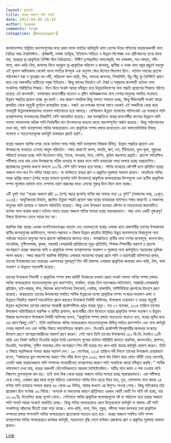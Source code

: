 ```yaml
---
layout: post
title: বরেন্দ্র অঞ্চলে পানি সংকট
date: 2017-04-06 16:42
author: Suman
comments: true
categories: [Newspaper]
---
```

বাংলাদেশসহ সন্নিহিত জনপদগুলোর মধ্যে প্রথম মানব বসতির আদিভূমি খ্যাত দেশের উত্তর পশ্চিমের বরেন্দ্রঅঞ্চলটি নানা বৈচিত্র্য আর ঐশ্বর্যমন্ডিত। নৃবিজ্ঞানী, সমাজ তাত্ত্বিক, ইতিহাস-সাহিত্য ও উন্নয়ন বিশেষজ্ঞ এবং প্রবীণজনের তথ্যে জানা যায়, বরেন্দ্রর ভূ-প্রাকৃতিক বৈশিষ্ট্য ছিল বৈচিত্র্যময়। বিস্তীর্ণ তৃণাচ্ছাদিত সমতলভূমি, ঘন বনজঙ্গল, গড়-পাহাড়, নদী-নালা, খাল-খাড়ি-বিল, জলাশয় মিলে অনুকূল ভূ-প্রাকৃতিক পরিবেশ ও জলবায়ু, প্রাণীজ ও বনজ খাদ্য বস্তুর প্রাচুর্যে ভরপুর এই ভূভাগ আদিমকাল থেকেই মানব বসতির উপযুক্ত এক অনুপম ক্ষেত্র হিসেবে বিদ্যমান ছিল। বর্তমান সময়ের প্রত্যক্ষ পর্যবেক্ষণে মরা ও মৃতপ্রায় নদ-নদী, পরিত্যক্ত খাল-খাড়ি, বিল, অসংখ্য জলাশয়, শিলালিপি, উচু-নীচু ভূ-বৈশিষ্ট্যই প্রমাণ করে দেয় অঞ্চলটির অতীতের সবুজ ইতিহাস। কিন্তু কালের বিবর্তনে ওই ঐশ্বর্য ও সমৃদ্ধময় জনপদটি বর্তমান নানা সংকটময় পরিস্থিতির শিকার। দিনে দিনে সংকট আরো ঘনীভুত হয়ে উন্নয়নবিদগণের নানা পদ্ধতি প্রয়োগের শিকারে পরিণত হয়েছে এই জনপদটি। বসবাসরত জনগোষ্ঠীর সচেতন ও প্রবীণ অভিজ্ঞজনসহ নানা পেশার মানুষের সমন্বিত মতামতে উন্নয়ন পদ্ধতির প্রয়োগ হচ্ছে খুব কমই। যার কারণে সাময়িক কিছু সমস্যা সমাধান হচ্ছে, কিন্তু দীর্ঘমেয়াদী সংকট আরো প্রসারিত থেকে বহুমুখী দুর্যোগে রূপান্তরিত হচ্ছে। নব্বই এর দশকের অনেক আগে থেকেই এই অঞ্চটিকে কেন্দ্র করে নানামূখী উন্নয়নবাস্তবায়নসহ গবেষণা পর্যালোচনা হয়ে আসছে। বেশিরভাগ উন্নয়ন গবেষণায় পানিসংকট এর সমাধানে পানি ব্যবস্থাপনাসহ ফসলচাষের বিষয়টিই বেশি আলোচিত হয়েছে। যার ফলশ্রুতিতে বরেন্দ্র জনগোষ্টীর ভাগ্যের উন্নয়নে পানি সমস্যা সমাধানসহ অধিক পানি নির্ভরশীল ধান উৎপাদনের মাধ্যমে খাদ্যে স্বয়ংসম্পূর্ণতা অর্জন করেছে। কিন্তু পর্যালোচনায় দেখা যায়, পানি ব্যবস্থাপনায় পানির অপচয়রোধে এবং প্রাকৃতিক সম্পদ রক্ষায় জনচেতনা এবং বাস্তবতাভিত্তিক বিষয়ে গবেষণা ও সচেতনতামূলক কর্মসূচি বাস্তবায়ন প্রায়ই হয়নি।

বরেন্দ্র অঞ্চলে আশির দশক থেকে বর্তমান সময় পর্যন্ত পানি ব্যবস্থাপনা বিষয়ক বিভিন্ন  উন্নয়ন পদ্ধতির প্রয়োগ এবং উপকরণের ব্যবহারে এসেছে আমুল পরিবর্তন। সঙ্গত কারণেই কলস, বালতি, জগ, মগ, টিউবয়েল, কুপ-কুয়া, পুকুরের পরিবর্তে ব্যবহার হচ্ছে পানি উত্তোলনে মটর, ট্যাংক, সাওয়ার, ট্যাব, বেশিন, কৃত্রিম ঝরণাসহ প্রভৃতি। প্রত্যক্ষ পর্যবেক্ষিত সমীক্ষায় দেখা যায় এসব উপকরণের সঠিক ব্যবহার না করার ফলে পানি ব্যবহারের সময় অপচয় হচ্ছে অপ্রত্যাশিত। প্রয়োজনের তুলনায় কখনো কখনো ১০০% বেশি পানি অপচয় হয়ে যাচ্ছে। পানির ব্যবহারে কৌশলী হলে প্রতিদিন বরেন্দ্র অঞ্চলে লাখ লাখ টন পানির সাশ্রয় হবে। যা ভবিষ্যতে বরেন্দ্র প্রাণ ও প্রকৃতির সুরক্ষায় অবদান রাখবে। অন্যদিকে পানির সহজ প্রাপ্তির কারণে (সর্বত্র যন্ত্রের মাধ্যমে ভূগর্ভস্থ পানি উত্তোলন) প্রাকৃতিক জলাধারারের উৎসগুলো এবং স্থানীয় প্রাকৃতিক সম্পদ সুরক্ষায় বর্তমান নানা পেশাসহ তরুণ প্রজন্মের মধ্যে এসবের গুরুত্ব দিনে দিনে কমে যাচ্ছে।

এটি খুবই সত্য “বরেন্দ্র অঞ্চলে প্রতি ১০ (দশ) বছরে ভূগর্ভস্থ পানির স্তর নামছে গড়ে ১৫ ফুট!” (সকালের খবর, ১৫জুন, ২০১৪)। আধুনিকতার বিবর্তন, প্রচলিত উন্নয়ন পদ্ধতি প্রয়োগ আর যন্ত্রের ব্যবহারের বদৌলতে সঙ্গত কারণেই এ অঞ্চলের মানুষের পানি ব্যবহার ও অভ্যাস পরিবর্তিত হয়েছে। কিন্তু এসব উপকরণ ব্যবহার কৌশল বা সচেতনতার জায়গাটিতে ব্যাপক গ্যাপ থাকার কারণে বর্তমান সময়ে বরেন্দ্র অঞ্চলে পানির অপচয় হচ্ছে ভয়ংকরভাবে। আর এমন একটি গুরুত্বপূর্ণ বিষয়ে উদ্যোগও চোখে পড়ার মত নয়।

বারসিক উচ্চ বরেন্দ্র এলাকা চাপাইনবাবগঞ্জের নাচোল এবং লেবেল/লো বরেন্দ্র এলাকা খ্যাত রাজশাহীর তানোর উপজেলায় স্থানীয় জনমানুষের কর্মউদ্যোগ, সমস্যা-সম্ভাবনা ও নিজস্ব উন্নয়ন প্রচেষ্টায় উল্লিখিত উদ্ভুত জনসমস্যার বিষয়গুলো নানা পর্যায়ের সচেতন মানুষের সাথে প্রত্যক্ষ অভিজ্ঞতায় জানতে পারে। ফলশ্রুতিতে স্থানীয় নানা পেশার জনমানুষ, জনসংগঠন, সাংবাদিক, সুশীলসমাজ, কৃষক, সরকারি বেসরকারি প্রতিষ্ঠানের সুহৃদ প্রতিনিধি, শিক্ষক-শিক্ষার্থীর পরামর্শ ও প্রত্যক্ষ অংশগ্রহণে বরেন্দ্র অঞ্চলের পানি ও প্রাকৃতিক সম্পদ ব্যবস্থাপনাসহ সংরক্ষণ ও সুরক্ষায় নানা কর্মসূচিতে সহায়কের ভূমিকা পালন করছে। সঙ্গত কারণেই বারসিক উল্লিখিত এলাকার নাচোলের বরেন্দ্রা গ্রামে পানি ও ব্যয়সাশ্রয়ী রবিশস্যের প্রসার, তানোর উপজেলার মধ্য বরেন্দ্রের একসময়ের গুরুত্বপূর্ণ শিব নদী রক্ষাসহ এলাকার প্রাকৃতিক জলাধার খাল-খাড়ি, বিল, নালা সংরক্ষণ ও উন্নয়নে সহযোগী হয়েছে।

তানোর উপজেলা শিবনদী ও প্রাকৃতিক সম্পদ রক্ষা কমিটি নিজেদের চলমান প্রধান সংকট সমস্যা পানির সম্পদ রক্ষায়-পানির অপচয়রোধে সচেতনতামূলক স্কুল ক্যাম্পেইন, মসজিদ, বরেন্দ্র ডিপ ম্যানেজার-লাইনম্যান, সরকারি-বেসরকারি প্রতিষ্ঠান, হাট-বাজার, স্টল, ভিলেজ ক্যাম্পেইনসহ বিলবোর্ড, পোষ্টার, হ্যান্ডবিলি, মাল্টিমিডিয়া প্রদর্শনের উদ্যোগ গ্রহণ করেছে। বরেন্দ্রখ্যাত তানোর উপজেলার সমন্বিত সার্বিক উন্নয়নের লক্ষ্যে প্রাকৃতিক সম্পদ সংস্কার-সংরক্ষণ-রক্ষা ও উন্নয়নে নিয়মিত পরামর্শ সহযোগিতা প্রদান করছেন উপজেলা নির্বাহী অফিসার, উপজেলা চেয়াম্যান ও বরেন্দ্র বহুমুখী উন্নয়ন কর্তৃপক্ষের তানোর জোনের সহকারী প্রকৌশলীসহ প্রমূখ বরেন্দ্র সুহৃদ। গত ২৭ নভেম্বর, ২০১৪ তারিখে তানোর উপজেলা অডিটরিয়ামে বারসিক ও স্থানীয় প্রশাসন, জনগোষ্ঠীর যৌথ উদ্যোগে বরেন্দ্র প্রাকৃতিক সম্পদ সংরক্ষণ ও উন্নয়ন বিষয়ক জনসংলাপে উপজেলা নির্বাহী অফিসার বলেন, “প্রাকৃতিক সম্পদ রক্ষায় সচেতনতা বাড়াতে হবে, বরেন্দ্র ভূমির জন্য এর কোন বিকল্প নেই”। তিনি বারসিককে পানির অপচয়রোধে সচেতনতামূলক বিভিন্ন পর্যায়ে ক্যাম্পেইন এবং নানা কর্মসূচি নেবার পরামর্শ দেন এবং সার্বিক বিষয়ে সহযোগিতার আশ্বাস দেন। বিএমডি প্রকৌশলী বিলকুমারীর জলাধার সংস্কারে উদ্যোগ গ্রহণে অংশগ্রহণকারীদের পরামর্শ গ্রহণ করেন। সেই সাথে তিনি তানোর উপজেলার ১৫০ কি.মি. দৈর্ঘ্যেও ১৫টি খাড়ি এবং নিকট অতীতে বিএমডি কর্তৃক তৈরি ক্রোসড্যাম গুলোর বর্তমান পরিস্থিতি জানতে বারসিক, জনসংগঠন, প্রশাসন, বিএমডি, সাংবাদিক, সুশীল সমাজের যৌথ অংশগ্রহণে শিব নদী যাত্রার মত খাল-খাড়ি যাত্রার কর্মসূচি ঘোষণা করেন। তিনি এ বিষয়ে বারসিককে সমন্বয় করার পরামর্শ দেন। ২৮ সেপ্টেম্বর, ২০১৪ তারিখে নদী দিবসে তানোর উপজেলা চেয়ারম্যান বলেন, “আমাদের ভুল পদক্ষেপের কারণে শিব নদীর উৎস মুখে ১৯৬২ সালে বাঁধ নির্মাণ করে যেমন নদীটি মেরে ফেলেছি, তেমনি আজ বরেন্দ্রঅঞ্চলে পানি সম্পদের সমন্বয়হীনতা ব্যবস্থাপনার কারণে পানি সংকটকে আরো ঘনীভুত করছি।”
সার্বিক পর্যবেক্ষণে দেখা যায়, বরেন্দ্র অঞ্চলটি ভৌগোলিকভাবে আলাদা বৈশিষ্ট্যেমন্ডিত। মাটির গঠন কর্দম ও শক্ত হওয়ায় পানি নিষ্কাশন তুলনামূলক কম হয়। তাই নানা দিক থেকে বরেন্দ্র অঞ্চলে পানির অপচয় হচ্ছে মারাত্মকভাবে। এক সমীক্ষায় দেখা গেছে, একজন প্রাপ্ত বয়স্ক মানুষ বাড়িতে একনাগাড়ে পানির ট্যাব ছেড়ে দিয়ে হাত, মুখ, গোসলসহ নানা কাজে ২৪ ঘণ্টায় পানি ব্যবহারে অপচয় করছে ৪৫ থেকে ৬৫ লিটার, আবার কখনো এর দ্বিগুণও পাওয়া গেছে। কিন্তু সত্যিকারে তাঁর প্রয়োজন ছিল সর্বোচ্চ ৩০ লিটার। অসতর্ক বা অবহেলার কারণে প্রতিনিয়ত এরকম কোটি কোটি টন পানি নষ্ট হচ্ছে, যার ৯৯.৯৯% উত্তোলিত হচ্ছে ভূগর্ভ থেকে। সেইসাথে পানির প্রাকৃতিক জলাধারগুলো নষ্ট বা পরিত্যক্ত হয়ে বরেন্দ্র অঞ্চলে পানি সংকট আরো সংকটে আবর্তিত হচ্ছে। কিন্তু পানির অপচয়রোধে কোন উল্লেখযোগ্য কর্মসূচি না থাকায় এটি পানি সংকটাপন্ন আঁচলের নীচেই ঢাকা পড়ে যাচ্ছে। খাল-খাড়ি, নালা, বিল, পুকুর, নদীসহ সকল জলাধার তথা প্রাকৃতিক সম্পদের রক্ষার পাশাপাশি পানির অপচয়রোধে প্রত্যেককে সচেতন হতে হবে। বরেন্দ্র অঞ্চলে সমন্বিত পানি সম্পদ ব্যবস্থাপনায় পানির অপচয়রোধে কার্যকর কর্মসূচি, সচেতনতা বৃদ্ধি পেলে ভবিষ্যৎ প্রজন্মসহ প্রাণ ও প্রকৃতির সুরক্ষায় অবদান রাখবে।

<a href="http://www.barciknews.com/%E0%A6%AA%E0%A6%BE%E0%A6%A8%E0%A6%BF-%E0%A6%AC%E0%A7%8D%E0%A6%AF%E0%A6%AC%E0%A6%B8%E0%A7%8D%E0%A6%A5%E0%A6%BE%E0%A6%AA%E0%A6%A8%E0%A6%BE-%E0%A6%AC%E0%A6%B0%E0%A7%87%E0%A6%A8%E0%A7%8D%E0%A6%A6/" target="_blank">Link</a>

